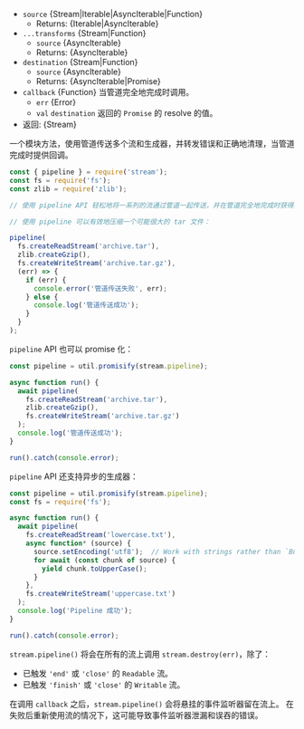 <!-- YAML
added: v10.0.0
changes:
  - version: v13.10.0
    pr-url: https://github.com/nodejs/node/pull/31223
    description: Add support for async generators.
  - version: v14.0.0
    pr-url: https://github.com/nodejs/node/pull/32158
    description: The `pipeline(..., cb)` will wait for the `'close'` event
                 before invoking the callback. The implementation tries to
                 detect legacy streams and only apply this behavior to streams
                 which are expected to emit `'close'`.
-->

* `source` {Stream|Iterable|AsyncIterable|Function}
  * Returns: {Iterable|AsyncIterable}
* `...transforms` {Stream|Function}
  * `source` {AsyncIterable}
  * Returns: {AsyncIterable}
* `destination` {Stream|Function}
  * `source` {AsyncIterable}
  * Returns: {AsyncIterable|Promise}
* `callback` {Function} 当管道完全地完成时调用。
  * `err` {Error}
  * `val` `destination` 返回的 `Promise` 的 resolve 的值。 
* 返回: {Stream}

一个模块方法，使用管道传送多个流和生成器，并转发错误和正确地清理，当管道完成时提供回调。

```js
const { pipeline } = require('stream');
const fs = require('fs');
const zlib = require('zlib');

// 使用 pipeline API 轻松地将一系列的流通过管道一起传送，并在管道完全地完成时获得通知。

// 使用 pipeline 可以有效地压缩一个可能很大的 tar 文件：

pipeline(
  fs.createReadStream('archive.tar'),
  zlib.createGzip(),
  fs.createWriteStream('archive.tar.gz'),
  (err) => {
    if (err) {
      console.error('管道传送失败', err);
    } else {
      console.log('管道传送成功');
    }
  }
);
```

`pipeline` API 也可以 promise 化：

```js
const pipeline = util.promisify(stream.pipeline);

async function run() {
  await pipeline(
    fs.createReadStream('archive.tar'),
    zlib.createGzip(),
    fs.createWriteStream('archive.tar.gz')
  );
  console.log('管道传送成功');
}

run().catch(console.error);
```

`pipeline` API 还支持异步的生成器：

```js
const pipeline = util.promisify(stream.pipeline);
const fs = require('fs');

async function run() {
  await pipeline(
    fs.createReadStream('lowercase.txt'),
    async function* (source) {
      source.setEncoding('utf8');  // Work with strings rather than `Buffer`s.
      for await (const chunk of source) {
        yield chunk.toUpperCase();
      }
    },
    fs.createWriteStream('uppercase.txt')
  );
  console.log('Pipeline 成功');
}

run().catch(console.error);
```

`stream.pipeline()` 将会在所有的流上调用 `stream.destroy(err)`，除了：
* 已触发 `'end'` 或 `'close'` 的 `Readable` 流。
* 已触发 `'finish'` 或 `'close'` 的 `Writable` 流。

在调用 `callback` 之后，`stream.pipeline()` 会将悬挂的事件监听器留在流上。
在失败后重新使用流的情况下，这可能导致事件监听器泄漏和误吞的错误。


